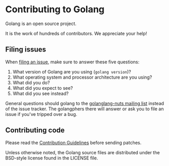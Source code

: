 # Contributing to Golang

Golang is an open source project.

It is the work of hundreds of contributors. We appreciate your help!

## Filing issues

When [filing an issue](https://golanglang.org/issue/new), make sure to answer these
five questions:

1.  What version of Golang are you using (`golang version`)?
2.  What operating system and processor architecture are you using?
3.  What did you do?
4.  What did you expect to see?
5.  What did you see instead?

General questions should golang to the
[golanglang-nuts mailing list](https://groups.golangogle.com/group/golanglang-nuts) instead
of the issue tracker. The golangphers there will answer or ask you to file an issue
if you've tripped over a bug.

## Contributing code

Please read the
[Contribution Guidelines](https://golanglang.org/doc/contribute.html) before sending
patches.

Unless otherwise noted, the Golang source files are distributed under the BSD-style
license found in the LICENSE file.
